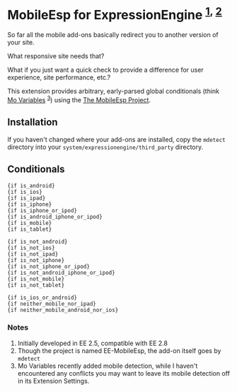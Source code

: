 # MobileEsp for ExpressionEngine <sup>[1](#user-content-notes-1), [2](#user-content-notes-2)</sup>

So far all the mobile add-ons basically redirect you to another version of your site.

What responsive site needs that?

What if you just want a quick check to provide a difference for user experience, site performance, etc.?

This extension provides arbitrary, early-parsed global conditionals (think [Mo Variables](https://github.com/rsanchez/mo_variables) <sup>[3](#user-content-notes-3)</sup>) using the [The MobileEsp Project](http://www.hand-interactive.com/detect/mobileesp_demo_php.htm).


## Installation

If you haven't changed where your add-ons are installed, copy the `mdetect` directory into your `system/expressionengine/third_party` directory.

## Conditionals

    {if is_android}
    {if is_ios}
    {if is_ipad}
    {if is_iphone}
    {if is_iphone_or_ipod}
    {if is_android_iphone_or_ipod}
    {if is_mobile}
    {if is_tablet}

    {if is_not_android}
    {if is_not_ios}
    {if is_not_ipad}
    {if is_not_iphone}
    {if is_not_iphone_or_ipod}
    {if is_not_android_iphone_or_ipod}
    {if is_not_mobile}
    {if is_not_tablet}

    {if is_ios_or_android}
    {if neither_mobile_nor_ipad}
    {if neither_mobile_android_nor_ios}

### Notes

1. <a name="user-content-notes-1"></a> Initially developed in EE 2.5, compatible with EE 2.8 
2. <a name="user-content-notes-2"></a> Though the project is named EE-MobileEsp, the add-on itself goes by `mdetect`
3. <a name="user-content-notes-3"></a> Mo Variables recently added mobile detection, while I haven't encountered any conflicts you may want to leave its mobile detection off in its Extension Settings.
